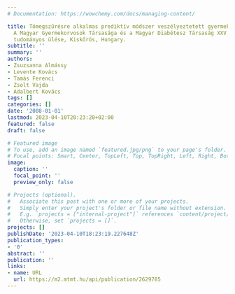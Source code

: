 ```yaml
---
# Documentation: https://wowchemy.com/docs/managing-content/

title: Tömegszűrésre alkalmas prediktív módszer veszélyeztetett gyermekek esetén?.
  A Magyar Gyermekorvosok Társasága és a Magyar Diabétesz Társaság XXV. Gyermekdiabétesz
  tudományos ülése, Kiskőrös, Hungary.
subtitle: ''
summary: ''
authors:
- Zsuzsanna Almássy
- Levente Kovács
- Tamás Ferenci
- Zsolt Vajda
- Adalbert Kovács
tags: []
categories: []
date: '2008-01-01'
lastmod: 2023-04-10T20:23:20+02:00
featured: false
draft: false

# Featured image
# To use, add an image named `featured.jpg/png` to your page's folder.
# Focal points: Smart, Center, TopLeft, Top, TopRight, Left, Right, BottomLeft, Bottom, BottomRight.
image:
  caption: ''
  focal_point: ''
  preview_only: false

# Projects (optional).
#   Associate this post with one or more of your projects.
#   Simply enter your project's folder or file name without extension.
#   E.g. `projects = ["internal-project"]` references `content/project/deep-learning/index.md`.
#   Otherwise, set `projects = []`.
projects: []
publishDate: '2023-04-10T18:23:19.227648Z'
publication_types:
- '0'
abstract: ''
publication: ''
links:
- name: URL
  url: https://m2.mtmt.hu/api/publication/2629785
---
```

